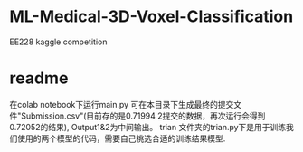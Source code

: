 # ML-Medical-3D-Voxel-Classification
EE228 kaggle competition

# readme
在colab notebook下运行main.py 可在本目录下生成最终的提交文件"Submission.csv"(目前存的是0.71994
2提交的数据，再次运行会得到0.72052的结果), Output1&2为中间输出。
trian 文件夹的trian.py下是用于训练我们使用的两个模型的代码，需要自己挑选合适的训练结果模型.



